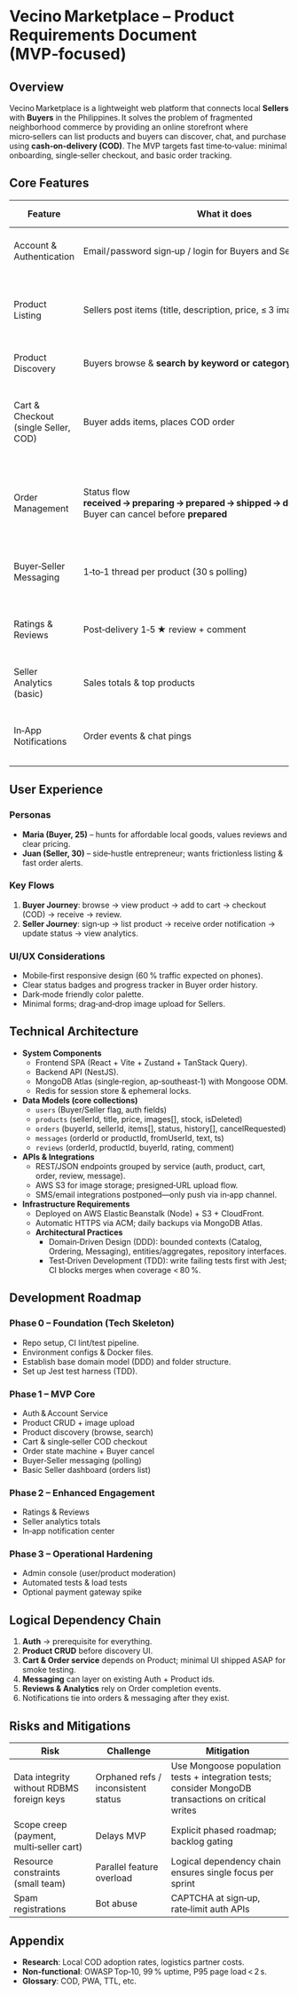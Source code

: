 # Vecino Marketplace – Product Requirements Document (MVP‑focused)

<context>

## Overview

Vecino Marketplace is a lightweight web platform that connects local **Sellers** with **Buyers** in the Philippines. It solves the problem of fragmented neighborhood commerce by providing an online storefront where micro‑sellers can list products and buyers can discover, chat, and purchase using **cash‑on‑delivery (COD)**. The MVP targets fast time‑to‑value: minimal onboarding, single‑seller checkout, and basic order tracking.

## Core Features

| Feature                              | What it does                                                                                                         | Why it matters                                    | How it works (high level)                                                  |
| ------------------------------------ | -------------------------------------------------------------------------------------------------------------------- | ------------------------------------------------- | -------------------------------------------------------------------------- |
| Account & Authentication             | Email / password sign‑up / login for Buyers and Sellers                                                              | Establishes identity & saves history              | Bcrypt‑hashed credentials, JWT session cookies                             |
| Product Listing                      | Sellers post items (title, description, price, ≤ 3 images, stock)                                                    | Gives Sellers an instant online shelf             | REST endpoints; images stored in S3‑compatible bucket                      |
| Product Discovery                    | Buyers browse & **search by keyword or category**                                                                    | Enables easy finding of items                     | Paginated feed + text index query                                          |
| Cart & Checkout (single Seller, COD) | Buyer adds items, places COD order                                                                                   | Simplest path to purchase, avoids payment gateway | One active cart per Buyer; transactional “order” doc written on checkout   |
| Order Management                     | Status flow **received → preparing → prepared → shipped → delivered → closed**, Buyer can cancel before **prepared** | Tracks fulfillment and sets expectations          | Seller dashboard buttons update order state; backend validates transitions |
| Buyer‑Seller Messaging               | 1‑to‑1 thread per product (30 s polling)                                                                             | Clarify product questions                         | Messages stored in `messages` collection; frontend polls                   |
| Ratings & Reviews                    | Post‑delivery 1‑5 ★ review + comment                                                                                 | Builds trust & quality signals                    | One review per order; product aggregates avg stars                         |
| Seller Analytics (basic)             | Sales totals & top products                                                                                          | Empowers Sellers with insights                    | Aggregation pipeline summarises orders                                     |
| In‑App Notifications                 | Order events & chat pings                                                                                            | Keeps users informed without email complexity     | WebSocket or SSE channel (lightweight)                                     |

## User Experience

### Personas

- **Maria (Buyer, 25)** – hunts for affordable local goods, values reviews and clear pricing.
- **Juan (Seller, 30)** – side‑hustle entrepreneur; wants frictionless listing & fast order alerts.

### Key Flows

1. **Buyer Journey**: browse → view product → add to cart → checkout (COD) → receive → review.
2. **Seller Journey**: sign‑up → list product → receive order notification → update status → view analytics.

### UI/UX Considerations

- Mobile‑first responsive design (60 % traffic expected on phones).
- Clear status badges and progress tracker in Buyer order history.
- Dark‑mode friendly color palette.
- Minimal forms; drag‑and‑drop image upload for Sellers.

</context>

<PRD>

## Technical Architecture

- **System Components**
  - Frontend SPA (React + Vite + Zustand + TanStack Query).
  - Backend API (NestJS).
  - MongoDB Atlas (single‑region, ap‑southeast‑1) with Mongoose ODM.
  - Redis for session store & ephemeral locks.
- **Data Models (core collections)**
  - `users` (Buyer/Seller flag, auth fields)
  - `products` (sellerId, title, price, images[], stock, isDeleted)
  - `orders` (buyerId, sellerId, items[], status, history[], cancelRequested)
  - `messages` (orderId or productId, fromUserId, text, ts)
  - `reviews` (orderId, productId, buyerId, rating, comment)
- **APIs & Integrations**
  - REST/JSON endpoints grouped by service (auth, product, cart, order, review, message).
  - AWS S3 for image storage; presigned‑URL upload flow.
  - SMS/email integrations postponed—only push via in‑app channel.
- **Infrastructure Requirements**
  - Deployed on AWS Elastic Beanstalk (Node) + S3 + CloudFront.
  - Automatic HTTPS via ACM; daily backups via MongoDB Atlas.
  - **Architectural Practices**
    - Domain‑Driven Design (DDD): bounded contexts (Catalog, Ordering, Messaging), entities/aggregates, repository interfaces.
    - Test‑Driven Development (TDD): write failing tests first with Jest; CI blocks merges when coverage < 80 %.

## Development Roadmap

### Phase 0 – Foundation (Tech Skeleton)

- Repo setup, CI lint/test pipeline.
- Environment configs & Docker files.
- Establish base domain model (DDD) and folder structure.
- Set up Jest test harness (TDD).

### Phase 1 – MVP Core

- Auth & Account Service
- Product CRUD + image upload
- Product discovery (browse, search)
- Cart & single‑seller COD checkout
- Order state machine + Buyer cancel
- Buyer‑Seller messaging (polling)
- Basic Seller dashboard (orders list)

### Phase 2 – Enhanced Engagement

- Ratings & Reviews
- Seller analytics totals
- In‑app notification center

### Phase 3 – Operational Hardening

- Admin console (user/product moderation)
- Automated tests & load tests
- Optional payment gateway spike

## Logical Dependency Chain

1. **Auth** → prerequisite for everything.
2. **Product CRUD** before discovery UI.
3. **Cart & Order service** depends on Product; minimal UI shipped ASAP for smoke testing.
4. **Messaging** can layer on existing Auth + Product ids.
5. **Reviews & Analytics** rely on Order completion events.
6. Notifications tie into orders & messaging after they exist.

## Risks and Mitigations

| Risk                                      | Challenge                           | Mitigation                                                                                          |
| ----------------------------------------- | ----------------------------------- | --------------------------------------------------------------------------------------------------- |
| Data integrity without RDBMS foreign keys | Orphaned refs / inconsistent status | Use Mongoose population tests + integration tests; consider MongoDB transactions on critical writes |
| Scope creep (payment, multi‑seller cart)  | Delays MVP                          | Explicit phased roadmap; backlog gating                                                             |
| Resource constraints (small team)         | Parallel feature overload           | Logical dependency chain ensures single focus per sprint                                            |
| Spam registrations                        | Bot abuse                           | CAPTCHA at sign‑up, rate‑limit auth APIs                                                            |

## Appendix

- **Research**: Local COD adoption rates, logistics partner costs.
- **Non‑functional**: OWASP Top‑10, 99 % uptime, P95 page load < 2 s.
- **Glossary**: COD, PWA, TTL, etc.

</PRD>
